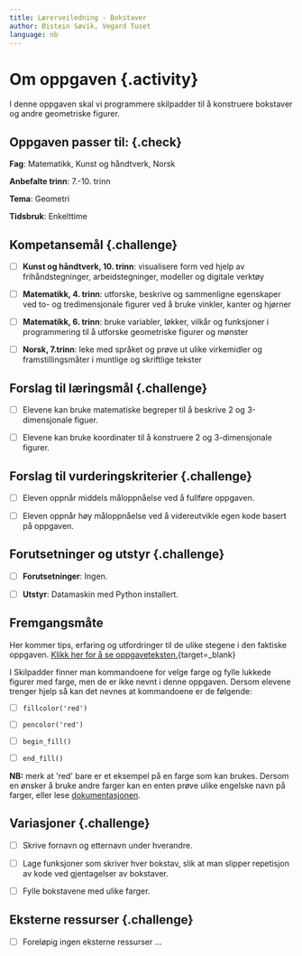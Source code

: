 ```yaml
---
title: Lærerveiledning - Bokstaver
author: Øistein Søvik, Vegard Tuset
language: nb
---
```



# Om oppgaven {.activity}

I denne oppgaven skal vi programmere skilpadder til å konstruere bokstaver og
andre geometriske figurer.

## Oppgaven passer til: {.check}

__Fag__: Matematikk, Kunst og håndtverk, Norsk

__Anbefalte trinn__: 7.-10. trinn

__Tema__: Geometri

__Tidsbruk__: Enkelttime

## Kompetansemål {.challenge}

- [ ] __Kunst og håndtverk, 10. trinn__: visualisere form ved hjelp av
      frihåndstegninger, arbeidstegninger, modeller og digitale verktøy

- [ ] __Matematikk, 4. trinn__: utforske, beskrive og sammenligne egenskaper ved
      to- og tredimensjonale figurer ved å bruke vinkler, kanter og hjørner

- [ ] __Matematikk, 6. trinn__: bruke variabler, løkker, vilkår og funksjoner i
      programmering til å utforske geometriske figurer og mønster

- [ ] __Norsk, 7.trinn__: leke med språket og prøve ut ulike virkemidler og
      framstillingsmåter i muntlige og skriftlige tekster

## Forslag til læringsmål {.challenge}

- [ ] Elevene kan bruke matematiske begreper til å beskrive 2 og 3-dimensjonale
  figuer.

- [ ] Elevene kan bruke koordinater til å konstruere 2 og 3-dimensjonale
  figurer.

## Forslag til vurderingskriterier {.challenge}

- [ ] Eleven oppnår middels måloppnåelse ved å fullføre oppgaven.

- [ ] Eleven oppnår høy måloppnåelse ved å videreutvikle egen kode basert på
  oppgaven.

## Forutsetninger og utstyr {.challenge}

- [ ] __Forutsetninger__: Ingen.

- [ ] __Utstyr__: Datamaskin med Python installert.

## Fremgangsmåte

Her kommer tips, erfaring og utfordringer til de ulike stegene i den faktiske
oppgaven. [Klikk her for å se
oppgaveteksten.](../bokstaver/bokstaver.html){target=_blank}

I Skilpadder finner man kommandoene for velge farge og fylle lukkede figurer med
farge, men de er ikke nevnt i denne oppgaven. Dersom elevene trenger hjelp så
kan det nevnes at kommandoene er de følgende:

- [ ] `fillcolor('red')`

- [ ] `pencolor('red')`

- [ ] `begin_fill()`

- [ ] `end_fill()`

__NB:__ merk at 'red' bare er et eksempel på en farge som kan brukes. Dersom en
ønsker å bruke andre farger kan en enten prøve ulike engelske navn på farger,
eller lese
[dokumentasjonen](https://docs.python.org/2/library/turtle.html#color-control).

## Variasjoner {.challenge}

- [ ] Skrive fornavn og etternavn under hverandre.

- [ ] Lage funksjoner som skriver hver bokstav, slik at man slipper repetisjon
  av kode ved gjentagelser av bokstaver.

- [ ] Fylle bokstavene med ulike farger.

## Eksterne ressurser {.challenge}

- [ ] Foreløpig ingen eksterne ressurser ...
